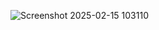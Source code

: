 
![Screenshot 2025-02-15 103110](https://github.com/user-attachments/assets/b71ec261-c8fd-498f-9481-3d53a76d1ceb)
